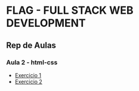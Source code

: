 # FLAG - FULL STACK WEB DEVELOPMENT
## Rep de Aulas
### Aula 2 - html-css

- [Exercicio 1](/html/aula2/ex1/index.html)
- [Exercicio 2](/html/aula2/ex2/index.html)

